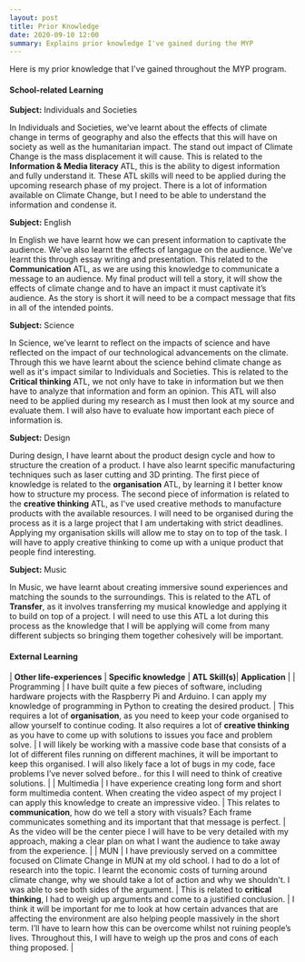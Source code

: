 ```yaml
---
layout: post
title: Prior Knowledge
date: 2020-09-10 12:00
summary: Explains prior knowledge I've gained during the MYP
---
```


Here is my prior knowledge that I've gained throughout the MYP program.

#### School-related Learning

**Subject:** Individuals and Societies

In Individuals and Societies, we've learnt about the effects of climate change in terms of geography and also the effects that this will have on society as well as the humanitarian impact. The stand out impact of Climate Change is the mass displacement it will cause. This is related to the **Information & Media literacy** ATL, this is the ability to digest information and fully understand it. These ATL skills will need to be applied during the upcoming research phase of my project. There is a lot of information available on Climate Change, but I need to be able to understand the information and condense it.

**Subject:** English 

In English we have learnt how we can present information to captivate the audience. We've also learnt the effects of langague on the audience. We've learnt this through essay writing and presentation. This related to the **Communication** ATL, as we are using this knowledge to communicate a message to an audience. My final product will tell a story, it will show the effects of climate change and to have an impact it must captivate it’s audience. As the story is short it will need to be a compact message that fits in all of the intended points. 

**Subject:** Science

In Science, we’ve learnt to reflect on the impacts of science and have reflected on the impact of our technological advancements on the climate. Through this we have learnt about the science behind climate change as well as it's impact similar to Individuals and Societies. This is related to the **Critical thinking** ATL, we not only have to take in information but we then have to analyze that information and form an opinion. This ATL will also need to be applied during my research as I must then look at my source and evaluate them. I will also have to evaluate how important each piece of information is.

**Subject:** Design

During design, I have learnt about the product design cycle and how to structure the creation of a product. I have also learnt specific manufacturing techniques such as laser cutting and 3D printing. The first piece of knowledge is related to the **organisation** ATL, by learning it I better know how to structure my process. The second piece of information is related to the **creative thinking** ATL, as I've used creative methods to manufacture products with the available resources. I will need to be organised during the process as it is a large project that I am undertaking with strict deadlines. Applying my organisation skills will allow me to stay on to top of the task. I will have to apply creative thinking to come up with a unique product that people find interesting.

**Subject:** Music

In Music, we have learnt about creating immersive sound experiences and matching the sounds to the surroundings. This is related to the ATL of **Transfer**, as it involves transferring my musical knowledge and applying it to build on top of a project. I will need to use this ATL a lot during this process as the knowledge that I will be applying will come from many different subjects so bringing them together cohesively will be important.

#### External Learning

| **Other life-experiences**                                   | **Specific knowledge** | **ATL Skill(s)**| **Application**   |
| Programming | I have built quite a few pieces of software, including hardware projects with the Raspberry Pi and Arduino.  I can apply my knowledge of programming in Python to creating the desired product. | This requires a lot of **organisation**, as you need to keep your code organised to allow yourself to continue coding. It also requires a lot of **creative thinking** as you have to come up with solutions to issues you face and problem solve. | I will likely be working with a massive code base that consists of a lot of different files running on different machines, it will be important to keep this organised. I will also likely face a lot of bugs in my code, face problems I’ve never solved before.. for this I will need to think of creative solutions. |
| Multimedia | I have experience creating long form and short form multimedia content. When creating the video aspect of my project I can apply this knowledge to create an impressive video. | This relates to **communication**, how do we tell a story with visuals? Each frame communicates something and its important that that message is perfect. | As the video will be the center piece I will have to be very detailed with my approach, making a clear plan on what I want the audience to take away from the experience. |
| MUN | I have previously served on a committee focused on Climate Change in MUN at my old school. I had to do a lot of research into the topic. I learnt the economic costs of turning around climate change, why we should take a lot of action and why we shouldn't. I was able to see both sides of the argument. | This is related to **critical thinking**, I had to weigh up arguments and come to a justified conclusion. | I think it will be important for me to look at how certain advances that are affecting the environment are also helping people massively in the short term. I’ll have to learn how this can be overcome whilst not ruining people’s lives. Throughout this, I will have to weigh up the pros and cons of each thing proposed. |

